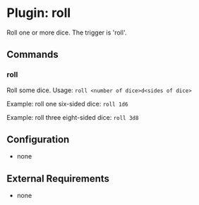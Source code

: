 Plugin: roll
===
Roll one or more dice. The trigger is 'roll'.

## Commands
### roll
Roll some dice.
Usage: `roll <number of dice>d<sides of dice>`  

Example: roll one six-sided dice:
`roll 1d6`

Example: roll three eight-sided dice:
`roll 3d8`

## Configuration
- none

## External Requirements
- none
